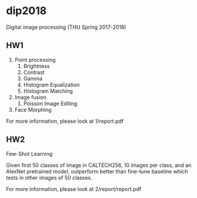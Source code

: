 # dip2018
Digital image processing (THU Spring 2017-2018)

## HW1

1. Point processing
   1. Brightness
   2. Contrast
   3. Gamma
   4. Histogram Equalization
   5. Histogram Matching
2. Image fusion
   1. Poisson Image Editing
3. Face Morphing

For more information, please look at 1/report.pdf

## HW2

Few-Shot Learning

Given first 50 classes of image in  CALTECH256, 10 images per class, and an AlexNet pretrained model, outperform better than fine-tune baseline which tests in other images of 50 classes.

For more information, please look at 2/report/report.pdf